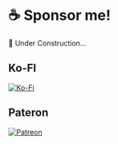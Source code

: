 # :coffee: Sponsor me!


:construction: Under Construction...

## Ko-FI

[![Ko-Fi](https://img.shields.io/badge/Buy_me_a_coffee-white?&style=for-the-badge&logo=ko-fi)](https://ko-fi.com/llkawi)

## Pateron

[![Patreon](https://img.shields.io/badge/Patreon-black?&style=for-the-badge&logo=patreon)](https://www.patreon.com/llkawi)

<!--
## Gumroad (with download links for my works!)

## Paypal

[![Paypal](https://img.shields.io/badge/Paypal-black?&style=for-the-badge&logo=paypal)](https://www.paypal.com/NotRegistered)


-->